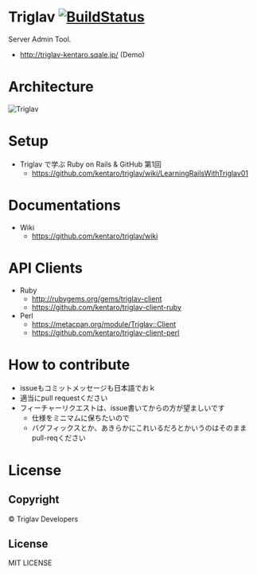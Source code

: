# Triglav [![BuildStatus](https://secure.travis-ci.org/kentaro/triglav.png)](http://travis-ci.org/kentaro/triglav)

Server Admin Tool.

 * http://triglav-kentaro.sqale.jp/ (Demo)

# Architecture

![Triglav](https://docs.google.com/drawings/pub?id=1XQRxih2OqDrXRIPT07aMo0XHlDtxKuX95Ev0_fOqmIM&w=960&h=720)

# Setup

 * Triglav で学ぶ Ruby on Rails & GitHub 第1回
   * https://github.com/kentaro/triglav/wiki/LearningRailsWithTriglav01

# Documentations

 * Wiki
   * https://github.com/kentaro/triglav/wiki

# API Clients

 * Ruby
   * http://rubygems.org/gems/triglav-client
   * https://github.com/kentaro/triglav-client-ruby
 * Perl
   * https://metacpan.org/module/Triglav::Client
   * https://github.com/kentaro/triglav-client-perl

# How to contribute

 * issueもコミットメッセージも日本語でおｋ
 * 適当にpull requestください
 * フィーチャーリクエストは、issue書いてからの方が望ましいです
   * 仕様をミニマムに保ちたいので
   * バグフィックスとか、あきらかにこれいるだろとかいうのはそのままpull-reqください

# License

## Copyright

&copy; Triglav Developers

## License

MIT LICENSE

